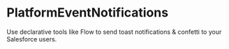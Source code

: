 # PlatformEventNotifications
Use declarative tools like Flow to send toast notifications &amp; confetti to your Salesforce users.
